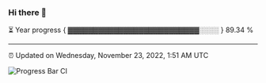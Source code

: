 ### Hi there 👋

⏳ Year progress { ▓▓▓▓▓▓▓▓▓▓▓▓▓▓▓▓▓▓▓▓▓▓▓▓▓▓░░░░ } 89.34 %

---

⏰ Updated on Wednesday, November 23, 2022, 1:51 AM UTC

![Progress Bar CI](https://github.com/arthurbuhl/arthurbuhl/workflows/Progress%20Bar%20CI/badge.svg)

